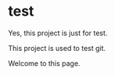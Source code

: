 # test

Yes, this project is just for test.

This project is used to test git.

Welcome to this page.
